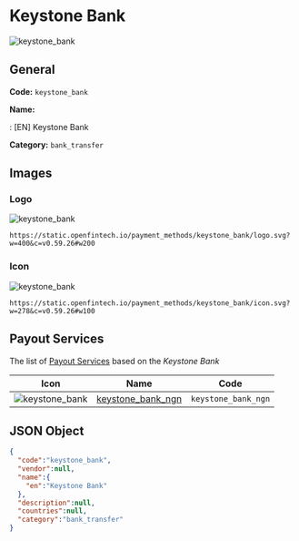 
# Keystone Bank 
![keystone_bank](https://static.openfintech.io/payment_methods/keystone_bank/logo.svg?w=400&c=v0.59.26#w200)  

## General 
**Code:** `keystone_bank` 
 
**Name:** 
 
:	[EN] Keystone Bank 
 
**Category:** `bank_transfer` 
 

## Images 

### Logo 
![keystone_bank](https://static.openfintech.io/payment_methods/keystone_bank/logo.svg?w=400&c=v0.59.26#w200)  

```
https://static.openfintech.io/payment_methods/keystone_bank/logo.svg?w=400&c=v0.59.26#w200
```  

### Icon 
![keystone_bank](https://static.openfintech.io/payment_methods/keystone_bank/icon.svg?w=278&c=v0.59.26#w100)  

```
https://static.openfintech.io/payment_methods/keystone_bank/icon.svg?w=278&c=v0.59.26#w100
```  

## Payout Services 
 
The list of [Payout Services](/payout-services/) based on the _Keystone Bank_ 

|Icon|Name|Code| 
|:---:|:---:|:---:| 
|![keystone_bank](https://static.openfintech.io/payout_methods/keystone_bank/icon.svg?w=278&c=v0.59.26#w40) |[keystone_bank_ngn](/payout-services/keystone_bank_ngn/)|`keystone_bank_ngn`| 
 

## JSON Object 

```json
{
  "code":"keystone_bank",
  "vendor":null,
  "name":{
    "en":"Keystone Bank"
  },
  "description":null,
  "countries":null,
  "category":"bank_transfer"
}
```  
